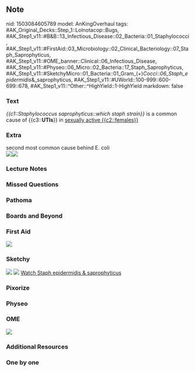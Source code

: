 ## Note
nid: 1503084605789
model: AnKingOverhaul
tags: #AK_Original_Decks::Step_1::Lolnotacop::Bugs, #AK_Step1_v11::#B&B::13_Infectious_Disease::02_Bacteria::01_Staphylococci, #AK_Step1_v11::#FirstAid::03_Microbiology::02_Clinical_Bacteriology::07_Staph_Saprophyticus, #AK_Step1_v11::#OME_banner::Clinical::06_Infectious_Disease, #AK_Step1_v11::#Physeo::06_Micro::02_Bacteria::17_Staph_Saprophyticus, #AK_Step1_v11::#SketchyMicro::01_Bacteria::01_Gram_(+)_Cocci::06_Staph_epidermidis_&_saprophyticus, #AK_Step1_v11::#UWorld::100-999::600-699::678, #AK_Step1_v11::^Other::^HighYield::1-HighYield
markdown: false

### Text
<i>{{c1::Staphylococcus saprophyticus::which staph strain}}</i> is
a common cause of {{c3::<b>UTIs</b>}} in <u>sexually active
{{c2::females}}</u>

### Extra
<div>
  second most common cause behind E. coli
</div><img src="paste-5351529251246.jpg"><img src=
"paste-5381594022319.jpg">

### Lecture Notes


### Missed Questions


### Pathoma


### Boards and Beyond


### First Aid
<img src="tmp_u_xnxi4.png">

### Sketchy
<img src="paste-459140593876993.jpg"> <img src=
"Screen%20Shot%202019-09-26%20at%208.07.59%20AM.png"> <a href=
"https://dashboard.sketchy.com/study/medical/courses/medical-microbiology/units/medical-microbiology-bacteria/videos/medical-microbiology-bacteria-gram-positive-cocci-staphylococcus-epidermidis-and-saprophyticus?utm_source=anki&utm_medium=partnership&utm_campaign=february_update&utm_content=medical">
Watch Staph epidermidis & saprophyticus</a>

### Pixorize


### Physeo


### OME
<div class="ome-widget">
  <a href=
  "https://onlinemeded.org/spa/infectious-disease?ref=anki"><img src="_OME_AnkiFlashcards_Topic_1.png"></a>
</div>

### Additional Resources


### One by one

